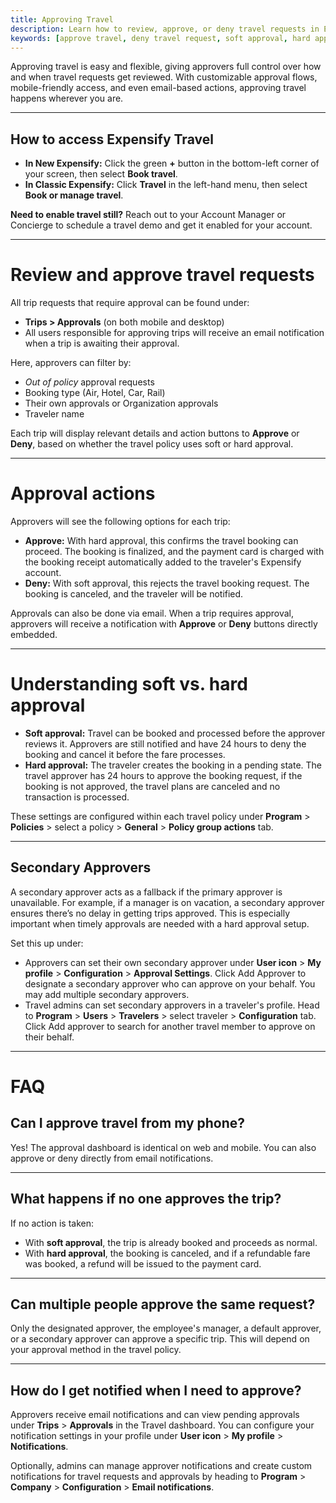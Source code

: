 ```yaml
---
title: Approving Travel
description: Learn how to review, approve, or deny travel requests in Expensify Travel and configure approval workflows to fit your organization.
keywords: [approve travel, deny travel request, soft approval, hard approval, travel policy approval, manager approval, designated approver, secondary approver, travel workflows]
---
```


<div id="new-expensify" markdown="1">

Approving travel is easy and flexible, giving approvers full control over how and when travel requests get reviewed. With customizable approval flows, mobile-friendly access, and even email-based actions, approving travel happens wherever you are.

---

## How to access Expensify Travel

- **In New Expensify:** Click the green **+** button in the bottom-left corner of your screen, then select **Book travel**.
- **In Classic Expensify:** Click **Travel** in the left-hand menu, then select **Book or manage travel**.

**Need to enable travel still?** Reach out to your Account Manager or Concierge to schedule a travel demo and get it enabled for your account.

---

# Review and approve travel requests

All trip requests that require approval can be found under:

- **Trips > Approvals** (on both mobile and desktop)
- All users responsible for approving trips will receive an email notification when a trip is awaiting their approval.

Here, approvers can filter by:
- _Out of policy_ approval requests
- Booking type (Air, Hotel, Car, Rail)
- Their own approvals or Organization approvals
- Traveler name

Each trip will display relevant details and action buttons to **Approve** or **Deny**, based on whether the travel policy uses soft or hard approval.

---

# Approval actions

Approvers will see the following options for each trip:

- **Approve:** With hard approval, this confirms the travel booking can proceed. The booking is finalized, and the payment card is charged with the booking receipt automatically added to the traveler's Expensify account. 
- **Deny:** With soft approval, this rejects the travel booking request. The booking is canceled, and the traveler will be notified. 

Approvals can also be done via email. When a trip requires approval, approvers will receive a notification with **Approve** or **Deny** buttons directly embedded.

---

# Understanding soft vs. hard approval

- **Soft approval:** Travel can be booked and processed before the approver reviews it. Approvers are still notified and have 24 hours to deny the booking and cancel it before the fare processes. 
- **Hard approval:** The traveler creates the booking in a pending state. The travel approver has 24 hours to approve the booking request, if the booking is not approved, the travel plans are canceled and no transaction is processed.

These settings are configured within each travel policy under **Program** > **Policies** > select a policy > **General** > **Policy group actions** tab.

---

## Secondary Approvers

A secondary approver acts as a fallback if the primary approver is unavailable. For example, if a manager is on vacation, a secondary approver ensures there’s no delay in getting trips approved. This is especially important when timely approvals are needed with a hard approval setup.

Set this up under:

- Approvers can set their own secondary approver under **User icon** > **My profile** > **Configuration** > **Approval Settings**. Click Add Approver to designate a secondary approver who can approve on your behalf. You may add multiple secondary approvers.
- Travel admins can set secondary approvers in a traveler's profile. Head to **Program** > **Users** > **Travelers** > select traveler > **Configuration** tab. Click Add approver to search for another travel member to approve on their behalf. 

---

# FAQ

## Can I approve travel from my phone?

Yes! The approval dashboard is identical on web and mobile. You can also approve or deny directly from email notifications.

---

## What happens if no one approves the trip?

If no action is taken:
- With **soft approval**, the trip is already booked and proceeds as normal.
- With **hard approval**, the booking is canceled, and if a refundable fare was booked, a refund will be issued to the payment card.

---

## Can multiple people approve the same request?

Only the designated approver, the employee's manager, a default approver, or a secondary approver can approve a specific trip. This will depend on your approval method in the travel policy.

---

## How do I get notified when I need to approve?

Approvers receive email notifications and can view pending approvals under **Trips** > **Approvals** in the Travel dashboard. You can configure your notification settings in your profile under **User icon** > **My profile** > **Notifications**. 

Optionally, admins can manage approver notifications and create custom notifications for travel requests and approvals by heading to **Program** > **Company** > **Configuration** > **Email notifications**. 

</div>
